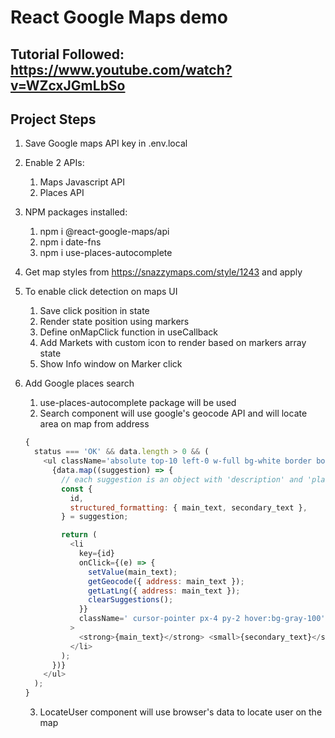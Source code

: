 # React Google Maps demo

## Tutorial Followed: https://www.youtube.com/watch?v=WZcxJGmLbSo

## Project Steps

1. Save Google maps API key in .env.local
2. Enable 2 APIs:
   1. Maps Javascript API
   2. Places API
3. NPM packages installed:
   1. npm i @react-google-maps/api
   2. npm i date-fns
   3. npm i use-places-autocomplete
4. Get map styles from https://snazzymaps.com/style/1243 and apply
5. To enable click detection on maps UI
   1. Save click position in state
   2. Render state position using markers
   3. Define onMapClick function in useCallback
   4. Add Markets with custom icon to render based on markers array state
   5. Show Info window on Marker click
6. Add Google places search

   1. use-places-autocomplete package will be used
   2. Search component will use google's geocode API and will locate area on map from address

   ```javascript
   {
     status === 'OK' && data.length > 0 && (
       <ul className='absolute top-10 left-0 w-full bg-white border border-gray-300 rounded-lg shadow-md mt-2'>
         {data.map((suggestion) => {
           // each suggestion is an object with 'description' and 'placeId' properties
           const {
             id,
             structured_formatting: { main_text, secondary_text },
           } = suggestion;

           return (
             <li
               key={id}
               onClick={(e) => {
                 setValue(main_text);
                 getGeocode({ address: main_text });
                 getLatLng({ address: main_text });
                 clearSuggestions();
               }}
               className=' cursor-pointer px-4 py-2 hover:bg-gray-100'
             >
               <strong>{main_text}</strong> <small>{secondary_text}</small>
             </li>
           );
         })}
       </ul>
     );
   }
   ```

   3. LocateUser component will use browser's data to locate user on the map
